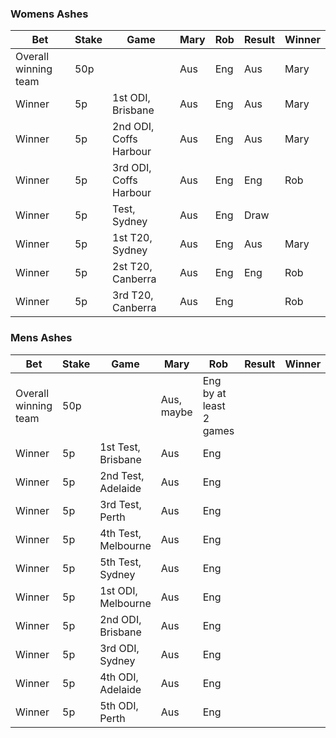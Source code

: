 ### Womens Ashes

**Bet**              | **Stake** | **Game**               | **Mary** | **Rob** | **Result** | **Winner**
---------------------|-----------|------------------------|----------|---------|------------|-----------
Overall winning team | 50p       |                        | Aus      | Eng     | Aus        | Mary
Winner               | 5p        | 1st ODI, Brisbane      | Aus      | Eng     | Aus        | Mary
Winner               | 5p        | 2nd ODI, Coffs Harbour | Aus      | Eng     | Aus        | Mary
Winner               | 5p        | 3rd ODI, Coffs Harbour | Aus      | Eng     | Eng        | Rob
Winner               | 5p        | Test, Sydney           | Aus      | Eng     | Draw       |
Winner               | 5p        | 1st T20, Sydney        | Aus      | Eng     | Aus        | Mary
Winner               | 5p        | 2st T20, Canberra      | Aus      | Eng     | Eng        | Rob
Winner               | 5p        | 3rd T20, Canberra      | Aus      | Eng     |            | Rob


### Mens Ashes

**Bet**              | **Stake** | **Game**            | **Mary**   | **Rob**                  | **Result** | **Winner**
---------------------|-----------|---------------------|------------|--------------------------|------------|-----------
Overall winning team | 50p       |                     | Aus, maybe | Eng by at least 2 games  |            |
Winner               | 5p        | 1st Test, Brisbane  | Aus        | Eng                      |            |
Winner               | 5p        | 2nd Test, Adelaide  | Aus        | Eng                      |            |
Winner               | 5p        | 3rd Test, Perth     | Aus        | Eng                      |            |
Winner               | 5p        | 4th Test, Melbourne | Aus        | Eng                      |            |
Winner               | 5p        | 5th Test, Sydney    | Aus        | Eng                      |            |
Winner               | 5p        | 1st ODI, Melbourne  | Aus        | Eng                      |            |
Winner               | 5p        | 2nd ODI, Brisbane   | Aus        | Eng                      |            |
Winner               | 5p        | 3rd ODI, Sydney     | Aus        | Eng                      |            |
Winner               | 5p        | 4th ODI, Adelaide   | Aus        | Eng                      |            |
Winner               | 5p        | 5th ODI, Perth      | Aus        | Eng                      |            |
